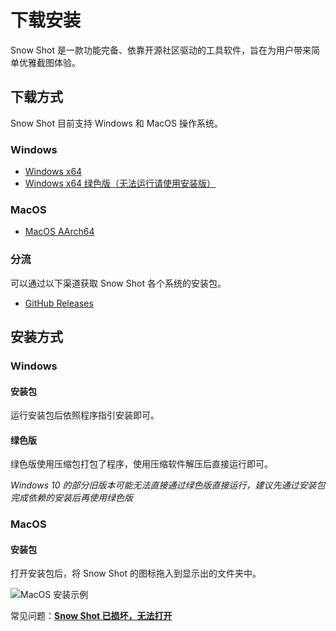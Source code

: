 # 下载安装

Snow Shot 是一款功能完备、依靠开源社区驱动的工具软件，旨在为用户带来简单优雅截图体验。

## 下载方式

Snow Shot 目前支持 Windows 和 MacOS 操作系统。

### Windows

- [Windows x64](https://snowshot.top/setup/Snow%20Shot_windows-x64.exe)
- [Windows x64 绿色版（无法运行请使用安装版）](https://snowshot.top/setup/Snow%20Shot_windows-x64-portable.zip)

### MacOS

- [MacOS AArch64](https://snowshot.top/setup/Snow%20Shot_macos-aarch64.dmg)

### 分流

可以通过以下渠道获取 Snow Shot 各个系统的安装包。

- [GitHub Releases](https://github.com/mg-chao/snow-shot/releases)

## 安装方式

### Windows

#### 安装包

运行安装包后依照程序指引安装即可。

#### 绿色版

绿色版使用压缩包打包了程序，使用压缩软件解压后直接运行即可。

*Windows 10 的部分旧版本可能无法直接通过绿色版直接运行，建议先通过安装包完成依赖的安装后再使用绿色版*

### MacOS

#### 安装包

打开安装包后，将 Snow Shot 的图标拖入到显示出的文件夹中。

![MacOS 安装示例](/docs-imgs/macos-install.webp)

常见问题：**[Snow Shot 已损坏，无法打开](/faq/macOs/1.html)**